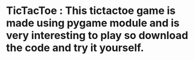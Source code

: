 # TicTacToe : This tictactoe game is made using pygame module and is very interesting to play so download the code and try it yourself.
